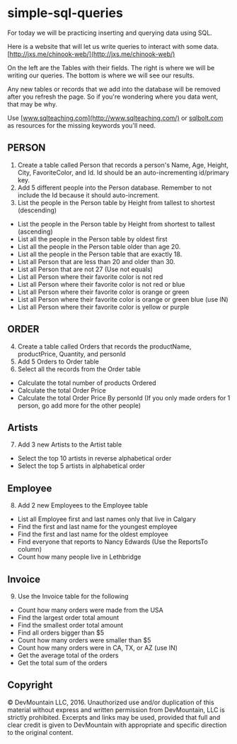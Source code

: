 # simple-sql-queries

For today we will be practicing inserting and querying data using SQL.

Here is a website that will let us write queries to interact with some data.  [http://jxs.me/chinook-web/](http://jxs.me/chinook-web/)

On the left are the Tables with their fields.  The right is where we will be writing our queries.  The bottom is where we will see our results.  

Any new tables or records that we add into the database will be removed after you refresh the page.  So if you're wondering where you data went, that may be why.

Use [www.sqlteaching.com](http://www.sqlteaching.com/) or [sqlbolt.com](http://sqlbolt.com/) as resources for the missing keywords you'll need.

## PERSON
1. Create a table called Person that records a person's Name, Age, Height, City, FavoriteColor, and Id.  Id should be an auto-incrementing id/primary key.
2. Add 5 different people into the Person database.  Remember to not include the Id because it should auto-increment.
3. List the people in the Person table by Height from tallest to shortest (descending)

  * List the people in the Person table by Height from shortest to tallest (ascending)
  * List all the people in the Person table by oldest first
  * List all the people in the Person table older than age 20.
  * List all the people in the Person table that are exactly 18.
  * List all Person that are less than 20 and older than 30.
  * List all Person that are not 27 (Use not equals)
  * List all Person where their favorite color is not red
  * List all Person where their favorite color is not red or blue
  * List all Person where their favorite color is orange or green
  * List all Person where their favorite color is orange or green blue (use IN)
  * List all Person where their favorite color is yellow or purple

## ORDER 
4. Create a table called Orders that records the productName, productPrice, Quantity, and personId  
5. Add 5 Orders to Order table
6. Select all the records from the Order table

  * Calculate the total number of products Ordered
  * Calculate the total Order Price
  * Calculate the total Order Price By personId (If you only made orders for 1 person, go add more for the other people)

## Artists
7. Add 3 new Artists to the Artist table

 * Select the top 10 artists in reverse alphabetical order
 * Select the top 5 artists in alphabetical order

## Employee
8. Add 2 new Employees to the Employee table

* List all Employee first and last names only that live in Calgary
* Find the first and last name for the youngest employee
* Find the first and last name for the oldest employee
* Find everyone that reports to Nancy Edwards (Use the ReportsTo column)
* Count how many people live in Lethbridge

## Invoice 
9. Use the Invoice table for the following

* Count how many orders were made from the USA
* Find the largest order total amount
* Find the smallest order total amount
* Find all orders bigger than $5
* Count how many orders were smaller than $5
* Count how many orders were in CA, TX, or AZ (use IN)
* Get the average total of the orders
* Get the total sum of the orders


## Copyright

© DevMountain LLC, 2016. Unauthorized use and/or duplication of this material without express and written permission from DevMountain, LLC is strictly prohibited. Excerpts and links may be used, provided that full and clear credit is given to DevMountain with appropriate and specific direction to the original content.
